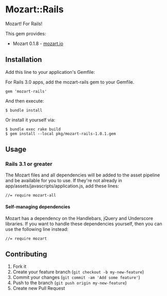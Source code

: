 # Mozart::Rails

Mozart! For Rails!

This gem provides:

* Mozart 0.1.8 - [mozart.io](http://mozart.io/)

## Installation

Add this line to your application's Gemfile:

For Rails 3.0 apps, add the mozart-rails gem to your Gemfile.

    gem 'mozart-rails'

And then execute:

    $ bundle install

Or install it yourself via:

    $ bundle exec rake build
    $ gem install --local pkg/mozart-rails-1.0.1.gem


## Usage

### Rails 3.1 or greater

The Mozart files and all dependencies will be added to the asset pipeline and be 
available for you to use. If they're not already in app/assets/javascripts/application.js, 
add these lines:

    //= require mozart-all

#### Self-managing dependencies

Mozart has a dependency on the Handlebars, jQuery and Underscore libraries. 
If you want to handle these dependencies yourself, then you can use the following 
line instead:

    //= require mozart

## Contributing

1. Fork it
2. Create your feature branch (`git checkout -b my-new-feature`)
3. Commit your changes (`git commit -am 'Add some feature'`)
4. Push to the branch (`git push origin my-new-feature`)
5. Create new Pull Request
